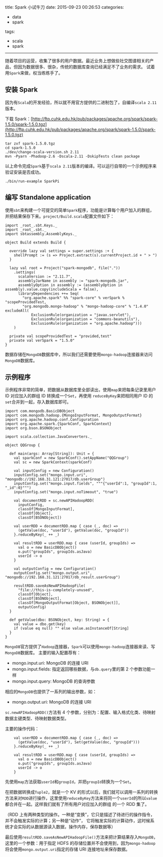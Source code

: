 title: Spark 小试牛刀
date: 2015-09-23 00:26:53
categories:

- data
- spark

tags:

- scala
- spark

---

随着项目的运营，收集了很多的用户数据。最近业务上想做些社交图谱相关的产品，但因为数据很多、很杂，传统的数据库查询已经满足不了业务的需求。
试着用`Spark`来做，权当练练手了。

## 安装 Spark

因为有`Scala`的开发经验，所以就不用官方提供的二进制包了，自编译`scala 2.11`版本。

下载 Spark：[http://ftp.cuhk.edu.hk/pub/packages/apache.org/spark/spark-1.5.0/spark-1.5.0.tgz](http://ftp.cuhk.edu.hk/pub/packages/apache.org/spark/spark-1.5.0/spark-1.5.0.tgz)

```
tar zxf spark-1.5.0.tgz
cd spark-1.5.0
./dev/change-scala-version.sh 2.11
mvn -Pyarn -Phadoop-2.6 -Dscala-2.11 -DskipTests clean package
```

以上命令完成`Spark`基于`scala 2.11`版本的编译。可以运行自带的一个示例程序来验证安装是否成功。

```
./bin/run-example SparkPi
```

## 编写 Standalone application

使用`sbt`来构建一个可提交的简单`Spark`程序，功能是计算每个用户加入的群组，并把结果保存下来。`project/Build.scala`配置文件如下：

```
import _root_.sbt.Keys._
import _root_.sbt._
import sbtassembly.AssemblyKeys._

object Build extends Build {

  override lazy val settings = super.settings :+ {
    shellPrompt := (s => Project.extract(s).currentProject.id + " > ")
  }

  lazy val root = Project("spark-mongodb", file("."))
    .settings(
      scalaVersion := "2.11.7",
      assemblyJarName in assembly := "spark-mongodb.jar",
      assemblyOption in assembly := (assemblyOption in assembly).value.copy(includeScala = false),
      libraryDependencies ++= Seq(
        "org.apache.spark" %% "spark-core" % verSpark % "scopeProvidedTest,
        "org.mongodb.mongo-hadoop" % "mongo-hadoop-core" % "1.4.0" excludeAll(
            ExclusionRule(organization = "javax.servlet"),
            ExclusionRule(organization = "commons-beanutils"),
            ExclusionRule(organization = "org.apache.hadoop")))
    )

  private val scopeProvidedTest = "provided,test"
  private val verSpark = "1.5.0"
}
```

数据存储在`MongoDB`数据库中，所以我们还需要使用`mongo-hadoop`连接器来访问`MongoDB`数据库。

## 示例程序

示例程序非常的简单，把数据从数据库里全部读出，使用`map`来把每条记录里用户 ID 对应加入的群组 ID 转换成一个`Set`，再使用
`reduceByKey`来把相同用户 ID 的`set`合并到一起，存入数据库即可。

```
import com.mongodb.BasicDBObject
import com.mongodb.hadoop.{MongoInputFormat, MongoOutputFormat}
import org.apache.hadoop.conf.Configuration
import org.apache.spark.{SparkConf, SparkContext}
import org.bson.BSONObject

import scala.collection.JavaConverters._

object QQGroup {

  def main(args: Array[String]): Unit = {
    val sparkConf = new SparkConf().setAppName("QQGroup")
    val sc = new SparkContext(sparkConf)

    val inputConfig = new Configuration()
    inputConfig.set("mongo.input.uri", "mongodb://192.168.31.121:27017/db.userGroup")
    inputConfig.set("mongo.input.fields", """{"userId":1, "groupId":1, "_id":0}""")
    inputConfig.set("mongo.input.noTimeout", "true")

    val documentRDD = sc.newAPIHadoopRDD(
      inputConfig,
      classOf[MongoInputFormat],
      classOf[Object],
      classOf[BSONObject])

    val userRDD = documentRDD.map { case (_, doc) =>
      (getValue(doc, "userId"), getValue(doc, "groupId"))
    }.reduceByKey(_ ++ _)

    val resultRDD = userRDD.map { case (userId, groupIds) =>
      val o = new BasicDBObject()
      o.put("groupIds", groupIds.asJava)
      userId -> o
    }

    val outputConfig = new Configuration()
    outputConfig.set("mongo.output.uri", "mongodb://192.168.31.121:27017/db_result.userGroup")

    resultRDD.saveAsNewAPIHadoopFile(
      "file://this-is-completely-unused",
      classOf[Object],
      classOf[BSONObject],
      classOf[MongoOutputFormat[Object, BSONObject]],
      outputConfig)
  }

  def getValue(dbo: BSONObject, key: String) = {
    val value = dbo.get(key)
    if (value eq null) "" else value.asInstanceOf[String]
  }
}
```

`MongoDB`官方提供了`Hadoop`连接器，`Spark`可以使用`mongo-hadoop`连接器来读、写`MongoDB`数据库。
主要的输入配置荐有：

- mongo.input.uri: MongoDB 的连接 URI
- mongo.input.fields: 指定返回哪些数据，与`db.query`里的第 2 个参数功能一样
- mongo.input.query: MongoDB 的查询参数

相应的`MongoDB`也提供了一系列的输出参数，如：

- mongo.output.uri: MongoDB 的连接 URI

`sc.newAPIHadoopRDD()`方法有 4 个参数，分别为：配置、输入格式化类、待映射数据主键类型、待映射数据类型。

主要的操作代码：

```
    val userRDD = documentRDD.map { case (_, doc) =>
      (getValue(doc, "userId"), Set(getValue(doc, "groupId")))
    }.reduceByKey(_ ++ _)

    val resultRDD = userRDD.map { case (userId, groupIds) =>
      val o = new BasicDBObject()
      o.put("groupIds", groupIds.asJava)
      userId -> o
    }
```

先使用`map`方法获取`userId`和`groupId`，并把`groupId`转换为一个`Set`。

在把数据转换成`Tuple2`，就是一个 KV 的形式以后，我们就可以调用一系列的转换方法来对`RDD`进行操作，这里使用`reduceByKey`方法来将同一个`userId`的所以`value`都合并在一起。这样我们就有了所有用户对应加入的群组
的一个 RDD 集了。

（RDD 上有两种类型的操作。一种是“变换”，它只是描述了待进行的操作指令，并不会触发实际的计算；另一种是“动作”，
它将触发实际的计算动作，这时候系统才会实际的从数据源读入数据，操作内存，保存数据等）

最后使用`resultRDD.saveAsNewAPIHadoopFile()`方法来把计算结果存入`MongoDB`，这里的一个参数：用于指定
HDFS 的存储位置并不会使用到，因为`mongo-hadoop`将会使用`mongo.output.uri`指定的存储 URI 连接地址来保存数据。
